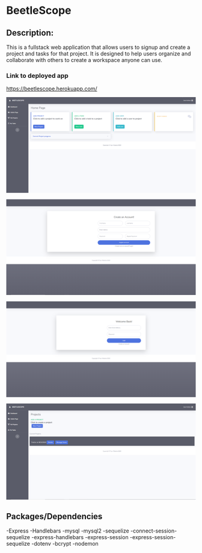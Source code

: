# BeetleScope

## Description:

This is a fullstack web application that allows users to signup and create a project and tasks for that project. It is designed to help users organize and collaborate with others to create a workspace anyone can use.

### Link to deployed app
https://beetlescope.herokuapp.com/


![Home Page](./public/images/Home.PNG "Home Page")

![Sign-up Page](./public/images/Signup.PNG "Sign Up Page")

![Login Page](./public/images/Login.PNG "Login Page")

![New-project Page](./public/images/Newproject.PNG "New Project Page")


## Packages/Dependencies

-Express
-Handlebars
-mysql
-mysql2
-sequelize
-connect-session-sequelize
-express-handlebars
-express-session
-express-session-sequelize
-dotenv
-bcrypt
-nodemon
